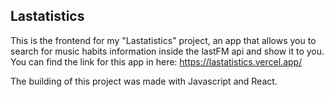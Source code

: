 ## Lastatistics 

This is the frontend for my "Lastatistics" project, an app that allows you to search for music habits information inside the lastFM api and show it to you. You can find the link for this app in here: https://lastatistics.vercel.app/

The building of this project was made with Javascript and React.
